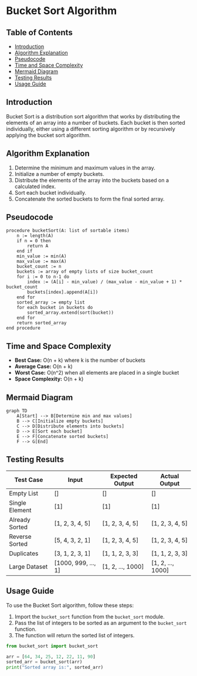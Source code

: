 # Bucket Sort Algorithm

## Table of Contents
- [Introduction](#introduction)
- [Algorithm Explanation](#algorithm-explanation)
- [Pseudocode](#pseudocode)
- [Time and Space Complexity](#time-and-space-complexity)
- [Mermaid Diagram](#mermaid-diagram)
- [Testing Results](#testing-results)
- [Usage Guide](#usage-guide)

## Introduction
Bucket Sort is a distribution sort algorithm that works by distributing the elements 
of an array into a number of buckets. Each bucket is then sorted individually, either 
using a different sorting algorithm or by recursively applying the bucket sort algorithm.

## Algorithm Explanation
1. Determine the minimum and maximum values in the array.
2. Initialize a number of empty buckets.
3. Distribute the elements of the array into the buckets based on a calculated index.
4. Sort each bucket individually.
5. Concatenate the sorted buckets to form the final sorted array.

## Pseudocode
```
procedure bucketSort(A: list of sortable items)
    n := length(A)
    if n = 0 then
        return A
    end if
    min_value := min(A)
    max_value := max(A)
    bucket_count := n
    buckets := array of empty lists of size bucket_count
    for i := 0 to n-1 do
        index := (A[i] - min_value) / (max_value - min_value + 1) * bucket_count
        buckets[index].append(A[i])
    end for
    sorted_array := empty list
    for each bucket in buckets do
        sorted_array.extend(sort(bucket))
    end for
    return sorted_array
end procedure
```

## Time and Space Complexity
- **Best Case:** O(n + k) where k is the number of buckets
- **Average Case:** O(n + k)
- **Worst Case:** O(n^2) when all elements are placed in a single bucket
- **Space Complexity:** O(n + k)

## Mermaid Diagram
```mermaid
graph TD
    A[Start] --> B[Determine min and max values]
    B --> C[Initialize empty buckets]
    C --> D[Distribute elements into buckets]
    D --> E[Sort each bucket]
    E --> F[Concatenate sorted buckets]
    F --> G[End]
```

## Testing Results
| Test Case                | Input                | Expected Output       | Actual Output         |
|--------------------------|----------------------|-----------------------|-----------------------|
| Empty List               | []                   | []                    | []                    |
| Single Element           | [1]                  | [1]                   | [1]                   |
| Already Sorted           | [1, 2, 3, 4, 5]      | [1, 2, 3, 4, 5]       | [1, 2, 3, 4, 5]       |
| Reverse Sorted           | [5, 4, 3, 2, 1]      | [1, 2, 3, 4, 5]       | [1, 2, 3, 4, 5]       |
| Duplicates               | [3, 1, 2, 3, 1]      | [1, 1, 2, 3, 3]       | [1, 1, 2, 3, 3]       |
| Large Dataset            | [1000, 999, ..., 1]  | [1, 2, ..., 1000]     | [1, 2, ..., 1000]     |

## Usage Guide
To use the Bucket Sort algorithm, follow these steps:
1. Import the `bucket_sort` function from the `bucket_sort` module.
2. Pass the list of integers to be sorted as an argument to the `bucket_sort` function.
3. The function will return the sorted list of integers.

```python
from bucket_sort import bucket_sort

arr = [64, 34, 25, 12, 22, 11, 90]
sorted_arr = bucket_sort(arr)
print("Sorted array is:", sorted_arr)
```
